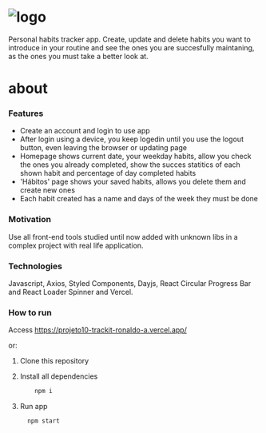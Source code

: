# ![logo](https://user-images.githubusercontent.com/107090327/202070997-a3aa174f-1c14-4867-b50c-3bf12a94e9c9.png)
Personal habits tracker app. Create, update and delete habits you want to introduce in your routine and see the ones you are succesfully maintaning, as the ones you must take a better look at. 

# about
<h3>Features</h3>

  * Create an account and login to use app
  * After login using a device, you keep logedin until you use the logout button, even leaving the browser or updating page
  * Homepage shows current date, your weekday habits, allow you check the ones you already completed, show the succes statitics of each shown habit and percentage of day completed habits  
  * 'Hábitos' page shows your saved habits, allows you delete them and create new ones 
  * Each habit created has a name and days of the week they must be done

<h3>Motivation</h3>

  Use all front-end tools studied until now added with unknown libs in a complex project with real life application.

<h3>Technologies</h3>

  Javascript, Axios, Styled Components, Dayjs, React Circular Progress Bar and React Loader Spinner and Vercel. 

<h3>How to run</h3>

  Access https://projeto10-trackit-ronaldo-a.vercel.app/
  
  or:

  1. Clone this repository
  2. Install all dependencies
  
       ```bash
           npm i
        ```
      
  3. Run app
  
      ```bash
        npm start
      ```
